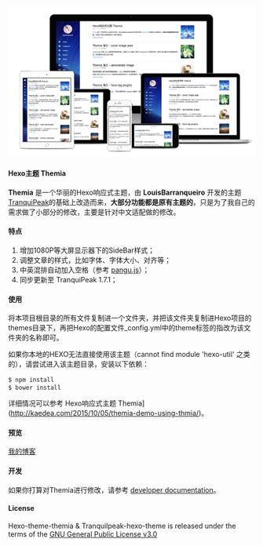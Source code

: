 ![](themia_mockup.png)

#### Hexo主题 Themia

**Themia** 是一个华丽的Hexo响应式主题，由 **LouisBarranqueiro** 开发的主题[TranquiPeak](https://github.com/LouisBarranqueiro/tranquilpeak-hexo-theme)的基础上改造而来，**大部分功能都是原有主题的**，只是为了我自己的需求做了小部分的修改，主要是针对中文适配做的修改。

#### 特点
 1. 增加1080P等大屏显示器下的SideBar样式；
 1. 调整文章的样式，比如字体、字体大小、对齐等；
 1. 中英混排自动加入空格（参考 [pangu.js](https://github.com/vinta/pangu.js)）；
 1. 同步更新至 TranquiPeak 1.7.1；

#### 使用
将本项目根目录的所有文件复制进一个文件夹，并把该文件夹复制进Hexo项目的themes目录下，再把Hexo的配置文件_config.yml中的theme标签的指改为该文件夹的名称即可。

如果你本地的HEXO无法直接使用该主题（cannot find module 'hexo-util' 之类的），请尝试进入该主题目录，安装以下依赖：
```shell
$ npm install
$ bower install
```

详细情况可以参考 Hexo响应式主题 Themia](http://kaedea.com/2015/10/05/themia-demo-using-thmia/)。

#### 预览
[我的博客](http://kaedea.com/)

#### 开发
如果你打算对Themia进行修改，请参考 [developer documentation](/docs/developer.md)。

#### License

Hexo-theme-themia & Tranquilpeak-hexo-theme is released under the terms of the [GNU General Public License v3.0](https://github.com/LouisBarranqueiro/tranquilpeak-hexo-theme/blob/master/LICENSE)
